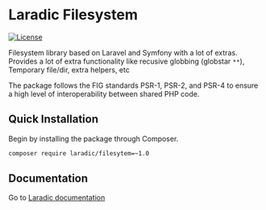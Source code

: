 Laradic Filesystem
==================



[![License](http://img.shields.io/badge/license-MIT-brightgreen.svg?style=flat-square)](https://tldrlegal.com/license/mit-license)

Filesystem library based on Laravel and Symfony with a lot of extras. Provides a lot of extra functionality like recusive globbing (globstar `**`), Temporary file/dir, extra helpers, etc

The package follows the FIG standards PSR-1, PSR-2, and PSR-4 to ensure a high level of interoperability between shared PHP code.

Quick Installation
------------------
Begin by installing the package through Composer.

```bash
composer require laradic/filesytem=~1.0
```

Documentation
-------------

Go to [Laradic documentation](https://la.radic.nl)
